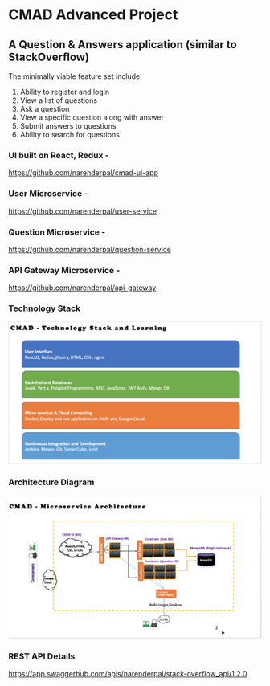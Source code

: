 # CMAD Advanced Project

## A Question & Answers application (similar to StackOverflow) 

The minimally viable feature set include:

1. Ability to register and login
2. View a list of questions
3. Ask a question
4. View a specific question along with answer
5. Submit answers to questions
6. Ability to search for questions

### UI built on React, Redux - 
https://github.com/narenderpal/cmad-ui-app

### User Microservice - 
https://github.com/narenderpal/user-service

### Question Microservice - 
https://github.com/narenderpal/question-service

### API Gateway Microservice - 
https://github.com/narenderpal/api-gateway

### Technology Stack
![Tech stack](/docs/screenshots/tech_stack.png)

### Architecture Diagram
![Arch diag](/docs/screenshots/arch_diag.png)

### REST API Details
https://app.swaggerhub.com/apis/narenderpal/stack-overflow_api/1.2.0


 
